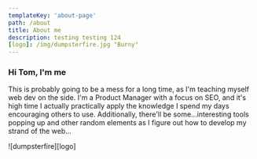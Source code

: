 ```yaml
---
templateKey: 'about-page'
path: /about
title: About me
description: testing testing 124
[logo]: /img/dumpsterfire.jpg "Burny"
---
```

### Hi Tom, I'm me
This is probably going to be a mess for a long time, as I'm teaching myself web dev on the side. I'm a Product Manager with a focus on SEO, and it's high time I actually practically apply the knowledge I spend my days encouraging others to use. Additionally, there'll be some...interesting tools popping up and other random elements as I figure out how to develop my strand of the web...     

![dumpsterfire][logo]


